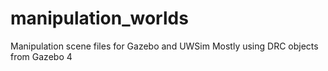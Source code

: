 # manipulation_worlds
Manipulation scene files for Gazebo and UWSim
Mostly using DRC objects from Gazebo 4

